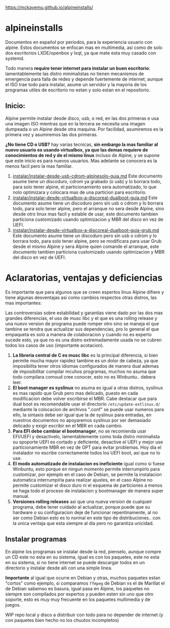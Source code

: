 https://mckayemu.github.io/alpineinstalls/

# alpineinstalls

Documentos en español por periodos, para la experiencia usuario con alpine. 
Estos documentos se enfocan mas en multimedia, asi como de solo dos escritorios LXDE/openbox y lxqt, 
ya que mate esta muy casado con systemd.

Todo manera **require tener internet para instalar un buen escritorio**: lamentablemente 
las distro minimalistas no tienen mecanismos de emergencia para falla de redes y depende fuertemente de internet; 
aunque el ISO trae todo para instalar, asume un servidor y la mayoria de los programas utiles de escritorio 
no estan y solo estan en el repositorio.

## Inicio:

Alpine permite instalar desde disco, usb, o red, en las dos primeras e usa una imagen ISO mientras 
que en la tercera se necesita una imagen dumpeada o un Alpine desde otra maquina. Por facilidad, 
asumiremos es la primera vez y asumiremos las dos primeras.

**¿No tiene CD o USB?** hay varias tecnicas, **sin embargo la mas familiar al nuevo usuario es usando virtualbox, 
ya que las demas requiere de conocimientos de red y de el mismo linux** incluso de Alpine, y se supone 
que este inicio es para nuevos usuarios. Mas adelante se conocera es la menos facil pero la mas familiar.

1. [instalar/instalar-desde-usb-cdrom-alpinesolo-guia.md](instalar/instalar-desde-usb-cdrom-alpinesolo-guia.md)
Este documento asume tiene un discoduro, cdrom ya grabado (o usb) y lo borrara todo, para solo tener alpine, 
el particionamiento sera automatizado, lo que nolo optimizara y colocara mas de una particion para escritorio.
2. [instalar/instalar-desde-virtualbox-a-discoreal-dualboot-guia.md](instalar/instalar-desde-virtualbox-a-discoreal-dualboot-guia.md)
Este documento asume tiene un discoduro pero sin usb o cdrom y lo borrara todo, para solo tener alpine, 
pero el arranque no sera desde Alpine, sino desde otro linux mas facil y estable de usar, 
este documento tambien particiona customizado usando optimizacion y MBR del disco en vez de UEFI.
3. [instalar/instalar-desde-virtualbox-a-discoreal-dualboot-guia-grub.md](instalar/instalar-desde-virtualbox-a-discoreal-dualboot-guia-grub.md)
Este documento asume tiene un discoduro pero sin usb o cdrom y lo borrara todo, para solo tener alpine, 
pero se modificara para usar Grub desde el mismo Alpine y sera Alpine quien comande el arranque, 
este documento tambien particiona customizado usando optimizacion y MBR del disco en vez de UEFI.

# Aclaratorias, ventajas y deficiencias

Es importante que para algunos que se creen espertos linux Alpine difiere y tiene algunas
desventajas asi como cambios respectos otras distros, las mas importantes:

Las controversias sobre estabilidad y garantias viene dado por las dos mas grandes diferencias, 
el uso de musc libc y el que es una rolling release y una nuevo version de programa puede romper otro 
sino se maneja el que tambine se tendra que actualizar sus dependencias, pro lo general 
el que empaqueta es solo a manera de colaboracion y cuando no es experto sucede esto, 
ya que no es una distro extremadamente usada no se cubren todos los casos de uso (importante acotacion).

1. **La libreria central de C es musc libc** es la principal diferencia, si bien permite 
mucha mayor rapidez tambine es un dolor de cabeza, ya que imposibilita tener otros idiomas 
configurados de manera dual ademas de imposibilitar compilar mcuhos programas, muchos 
no asuma que todo compilara comoud cree conocer, esto no es Winbuntu.. debera leer.
2. **El boot manager es syslinux** no asuma es igual a otras distros, syslinux es mas 
rapido que Grub pero mas delicado, puesto en cada modificacion debe volver escribirse el MBR. 
Cabe destacar que para dual boot es recomendable usar el directorio `/etc/update-extlinux.d/` 
mediante la colocacion de archivos ".conf" se puede usar numeros para ello, la sintaxis debe 
ser igual que la de syslinux para entradas, en nuestros documentos no apoyaremos syslinux 
por ser demasiado delicado y exigir escribir en el MBR en cada cambio.
3. **Para EFI debe cambiar el bootmanager**, no se recomienda usar EFI/UEFI y desactivelo, 
lamentablemente como toda distro minimalista su spoporte UEFI es cortado y deficiente, 
desactive el UEFI y mejor use particionamiente MBR en vez de GPT para evitar problemas. 
Hoy dia el instalador no escribe correctamente todos los UEFI boot, asi que no lo use.
4. **El modo automatizado de instalacion es ineficiente** igual como si fuese Winbuntu, 
esto porque en ningun momento permite interrumpirlo para customizar, por ejemplo en el 
caso de Debian, se permite la instalacion automatica interrumpirla para realizar ajustes, 
en el caso Alpine no permite customizar el disco duro ni el esquema de particiones 
a menos se haga todo el proceso de instalacion y bootmanager de manera super manual.
5. **Versiones rolling releases** asi que una nueva version de cualqueir programa, 
debe tener cuidado al actualizar, porque puede que su hardware o su configuracion deje 
de funcionar repentinamente, al no ser como Debian esto es lo normal en este tipo de 
distribuciones.. con la unica ventaja que esta siempre al dia pero no garantiza unicidad.


## Instalar programas

En alpine los programas se instalar desde la red, pienselo, aunque compre un CD este no esta en su sistema, 
igual es con los paquetes, este no esta en su sistema, si no tiene internet se puede descargar todos 
en un directorio y instalar desde alli con una simple linea.

**Importante** al igual que ocurre en Debian y otras, muchos paquetes estan "cortos" como ejemplo, si 
comparamos `ffmpeg` de Debian vs el de Marillat el de Debian sabemso es basura, igual pasa en Alpine, 
los paquetes no siempre son compilados por expertos y pueden esten sin uno que otro soporte, esto 
es muy muy frecuente en los paquetes multimedia y de juegos.

WIP repo local y disco a distribuir con todo para no depender de internet (y con paquetes bien hecho no los chuutos incompletos)
